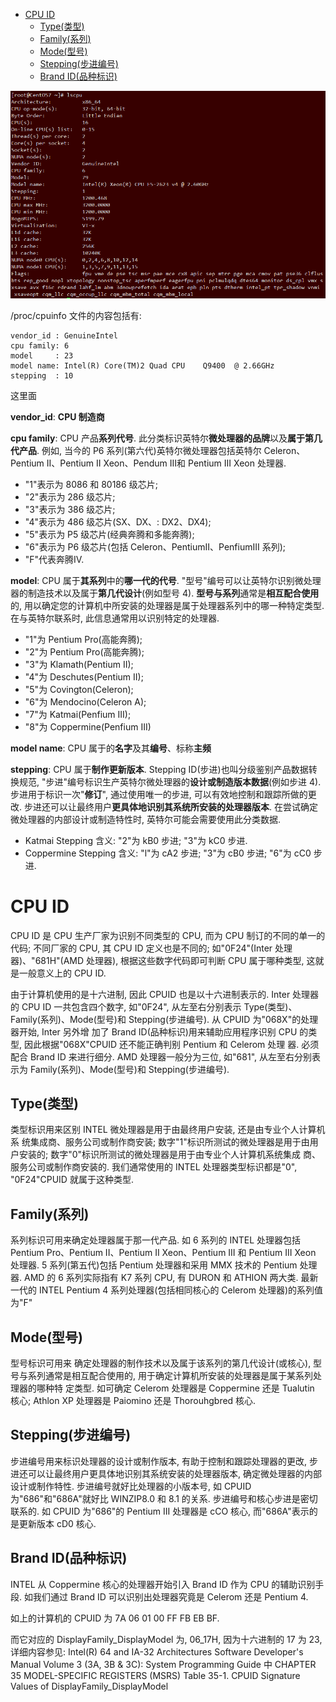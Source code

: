 
<!-- @import "[TOC]" {cmd="toc" depthFrom=1 depthTo=6 orderedList=false} -->

<!-- code_chunk_output -->

- [CPU ID](#cpu-id)
  - [Type(类型)](#type类型)
  - [Family(系列)](#family系列)
  - [Mode(型号)](#mode型号)
  - [Stepping(步进编号)](#stepping步进编号)
  - [Brand ID(品种标识)](#brand-id品种标识)

<!-- /code_chunk_output -->

![config](./images/26.png)

/proc/cpuinfo 文件的内容包括有:

```
vendor_id : GenuineIntel
cpu family: 6
model     : 23
model name: Intel(R) Core(TM)2 Quad CPU    Q9400  @ 2.66GHz
stepping  : 10
```

这里面

**vendor\_id**: **CPU 制造商**

**cpu family**: CPU 产品**系列代号**. 此分类标识英特尔**微处理器的品牌**以及**属于第几代产品**. 例如, 当今的 P6 系列(第六代)英特尔微处理器包括英特尔 Celeron、Pentium II、Pentium II Xeon、Pendum IⅡ和 Pentium III Xeon 处理器.

- "1"表示为 8086 和 80186 级芯片;
- "2"表示为 286 级芯片;
- "3"表示为 386 级芯片;
- "4"表示为 486 级芯片(SX、DX、: DX2、DX4);
- "5"表示为 P5 级芯片(经典奔腾和多能奔腾);
- "6"表示为 P6 级芯片(包括 Celeron、PentiumII、PenfiumIII 系列);
- "F"代表奔腾Ⅳ.

**model**: CPU 属于**其系列**中的**哪一代的代号**. "型号"编号可以让英特尔识别微处理器的制造技术以及属于**第几代设计**(例如型号 4). **型号与系列**通常是**相互配合使用**的, 用以确定您的计算机中所安装的处理器是属于处理器系列中的哪一种特定类型. 在与英特尔联系时, 此信息通常用以识别特定的处理器.

- "1"为 Pentium Pro(高能奔腾);
- "2"为 Pentium Pro(高能奔腾);
- "3"为 Klamath(Pentium II);
- "4"为 Deschutes(Pentium II);
- "5"为 Covington(Celeron);
- "6"为 Mendocino(Celeron A);
- "7"为 Katmai(Penfium III);
- "8"为 Coppermine(Penfium III)

**model name**: CPU 属于的**名字**及其**编号**、标称**主频**

**stepping**: CPU 属于**制作更新版本**. Stepping ID(步进)也叫分级鉴别产品数据转换规范,  "步进"编号标识生产英特尔微处理器的**设计或制造版本数据**(例如步进 4). 步进用于标识一次"**修订**", 通过使用唯一的步进, 可以有效地控制和跟踪所做的更改. 步进还可以让最终用户**更具体地识别其系统所安装的处理器版本**. 在尝试确定微处理器的内部设计或制造特性时, 英特尔可能会需要使用此分类数据.

- Katmai Stepping 含义: "2"为 kB0 步进; "3"为 kC0 步进.
- Coppermine Stepping 含义: "l"为 cA2 步进; "3"为 cB0 步进; "6"为 cC0 步进.

# CPU ID

CPU ID 是 CPU 生产厂家为识别不同类型的 CPU, 而为 CPU 制订的不同的单一的代码; 不同厂家的 CPU, 其 CPU ID 定义也是不同的; 如"0F24"(Inter 处理器)、"681H"(AMD 处理器), 根据这些数字代码即可判断 CPU 属于哪种类型, 这就是一般意义上的 CPU ID.

由于计算机使用的是十六进制, 因此 CPUID 也是以十六进制表示的. Inter 处理器的 CPU ID 一共包含四个数字, 如"0F24", 从左至右分别表示 Type(类型)、Family(系列)、Mode(型号)和 Stepping(步进编号). 从 CPUID 为"068X"的处理器开始, Inter 另外增 加了 Brand ID(品种标识)用来辅助应用程序识别 CPU 的类型, 因此根据"068X"CPUID 还不能正确判别 Pentium 和 Celerom 处理 器. 必须配合 Brand ID 来进行细分. AMD 处理器一般分为三位, 如"681", 从左至右分别表示为 Family(系列)、Mode(型号)和 Stepping(步进编号).

## Type(类型)

类型标识用来区别 INTEL 微处理器是用于由最终用户安装, 还是由专业个人计算机系 统集成商、服务公司或制作商安装; 数字"1"标识所测试的微处理器是用于由用户安装的; 数字"0"标识所测试的微处理器是用于由专业个人计算机系统集成 商、服务公司或制作商安装的. 我们通常使用的 INTEL 处理器类型标识都是"0", "0F24"CPUID 就属于这种类型.

## Family(系列)

系列标识可用来确定处理器属于那一代产品. 如 6 系列的 INTEL 处理器包括 Pentium Pro、Pentium II、Pentium II Xeon、Pentium III 和 Pentium III Xeon 处理器. 5 系列(第五代)包括 Pentium 处理器和采用 MMX 技术的 Pentium 处理器. AMD 的 6 系列实际指有 K7 系列 CPU, 有 DURON 和 ATHION 两大类. 最新一代的 INTEL Pentium 4 系列处理器(包括相同核心的 Celerom 处理器)的系列值为"F"

## Mode(型号)

型号标识可用来 确定处理器的制作技术以及属于该系列的第几代设计(或核心), 型号与系列通常是相互配合使用的, 用于确定计算机所安装的处理器是属于某系列处理器的哪种特 定类型. 如可确定 Celerom 处理器是 Coppermine 还是 Tualutin 核心; Athlon XP 处理器是 Paiomino 还是 Thorouhgbred 核心.

## Stepping(步进编号)

步进编号用来标识处理器的设计或制作版本, 有助于控制和跟踪处理器的更改, 步进还可以让最终用户更具体地识别其系统安装的处理器版本, 确定微处理器的内部设计或制作特性. 步进编号就好比处理器的小版本号, 如 CPUID 为"686"和"686A"就好比 WINZIP8.0 和 8.1 的关系. 步进编号和核心步进是密切联系的. 如 CPUID 为"686"的 Pentium III 处理器是 cCO 核心, 而"686A"表示的是更新版本 cD0 核心.

## Brand ID(品种标识)

INTEL 从 Coppermine 核心的处理器开始引入 Brand ID 作为 CPU 的辅助识别手段. 如我们通过 Brand ID 可以识别出处理器究竟是 Celerom 还是 Pentium 4.


如上的计算机的 CPUID 为 7A 06 01 00 FF FB EB BF.

而它对应的 DisplayFamily\_DisplayModel 为, 06\_17H, 因为十六进制的 17 为 23, 详细内容参见: Intel(R) 64 and IA-32 Architectures Software Developer's Manual Volume 3 (3A, 3B & 3C): System Programming Guide 中 CHAPTER 35 MODEL-SPECIFIC REGISTERS (MSRS) Table 35-1. CPUID Signature Values of DisplayFamily\_DisplayModel